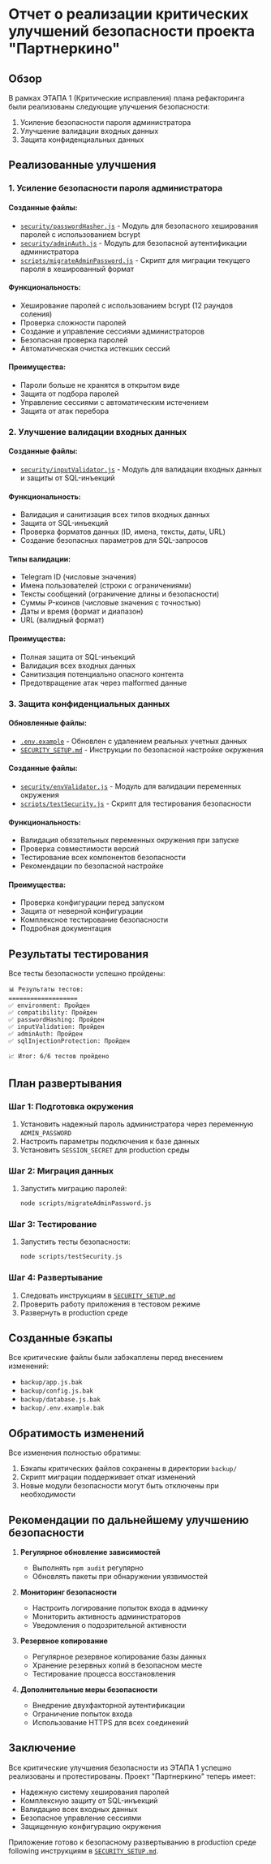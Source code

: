 # Отчет о реализации критических улучшений безопасности проекта "Партнеркино"

## Обзор

В рамках ЭТАПА 1 (Критические исправления) плана рефакторинга были реализованы следующие улучшения безопасности:

1. Усиление безопасности пароля администратора
2. Улучшение валидации входных данных
3. Защита конфиденциальных данных

## Реализованные улучшения

### 1. Усиление безопасности пароля администратора

#### Созданные файлы:
- [`security/passwordHasher.js`](security/passwordHasher.js) - Модуль для безопасного хеширования паролей с использованием bcrypt
- [`security/adminAuth.js`](security/adminAuth.js) - Модуль для безопасной аутентификации администратора
- [`scripts/migrateAdminPassword.js`](scripts/migrateAdminPassword.js) - Скрипт для миграции текущего пароля в хешированный формат

#### Функциональность:
- Хеширование паролей с использованием bcrypt (12 раундов соления)
- Проверка сложности паролей
- Создание и управление сессиями администраторов
- Безопасная проверка паролей
- Автоматическая очистка истекших сессий

#### Преимущества:
- Пароли больше не хранятся в открытом виде
- Защита от подбора паролей
- Управление сессиями с автоматическим истечением
- Защита от атак перебора

### 2. Улучшение валидации входных данных

#### Созданные файлы:
- [`security/inputValidator.js`](security/inputValidator.js) - Модуль для валидации входных данных и защиты от SQL-инъекций

#### Функциональность:
- Валидация и санитизация всех типов входных данных
- Защита от SQL-инъекций
- Проверка форматов данных (ID, имена, тексты, даты, URL)
- Создание безопасных параметров для SQL-запросов

#### Типы валидации:
- Telegram ID (числовые значения)
- Имена пользователей (строки с ограничениями)
- Тексты сообщений (ограничение длины и безопасности)
- Суммы P-коинов (числовые значения с точностью)
- Даты и время (формат и диапазон)
- URL (валидный формат)

#### Преимущества:
- Полная защита от SQL-инъекций
- Валидация всех входных данных
- Санитизация потенциально опасного контента
- Предотвращение атак через malformed данные

### 3. Защита конфиденциальных данных

#### Обновленные файлы:
- [`.env.example`](.env.example) - Обновлен с удалением реальных учетных данных
- [`SECURITY_SETUP.md`](SECURITY_SETUP.md) - Инструкции по безопасной настройке окружения

#### Созданные файлы:
- [`security/envValidator.js`](security/envValidator.js) - Модуль для валидации переменных окружения
- [`scripts/testSecurity.js`](scripts/testSecurity.js) - Скрипт для тестирования безопасности

#### Функциональность:
- Валидация обязательных переменных окружения при запуске
- Проверка совместимости версий
- Тестирование всех компонентов безопасности
- Рекомендации по безопасной настройке

#### Преимущества:
- Проверка конфигурации перед запуском
- Защита от неверной конфигурации
- Комплексное тестирование безопасности
- Подробная документация

## Результаты тестирования

Все тесты безопасности успешно пройдены:

```
📊 Результаты тестов:
===================
✅ environment: Пройден
✅ compatibility: Пройден
✅ passwordHashing: Пройден
✅ inputValidation: Пройден
✅ adminAuth: Пройден
✅ sqlInjectionProtection: Пройден

📈 Итог: 6/6 тестов пройдено
```

## План развертывания

### Шаг 1: Подготовка окружения
1. Установить надежный пароль администратора через переменную `ADMIN_PASSWORD`
2. Настроить параметры подключения к базе данных
3. Установить `SESSION_SECRET` для production среды

### Шаг 2: Миграция данных
1. Запустить миграцию паролей:
   ```bash
   node scripts/migrateAdminPassword.js
   ```

### Шаг 3: Тестирование
1. Запустить тесты безопасности:
   ```bash
   node scripts/testSecurity.js
   ```

### Шаг 4: Развертывание
1. Следовать инструкциям в [`SECURITY_SETUP.md`](SECURITY_SETUP.md)
2. Проверить работу приложения в тестовом режиме
3. Развернуть в production среде

## Созданные бэкапы

Все критические файлы были забэкаплены перед внесением изменений:
- `backup/app.js.bak`
- `backup/config.js.bak`
- `backup/database.js.bak`
- `backup/.env.example.bak`

## Обратимость изменений

Все изменения полностью обратимы:
1. Бэкапы критических файлов сохранены в директории `backup/`
2. Скрипт миграции поддерживает откат изменений
3. Новые модули безопасности могут быть отключены при необходимости

## Рекомендации по дальнейшему улучшению безопасности

1. **Регулярное обновление зависимостей**
   - Выполнять `npm audit` регулярно
   - Обновлять пакеты при обнаружении уязвимостей

2. **Мониторинг безопасности**
   - Настроить логирование попыток входа в админку
   - Мониторить активность администраторов
   - Уведомления о подозрительной активности

3. **Резервное копирование**
   - Регулярное резервное копирование базы данных
   - Хранение резервных копий в безопасном месте
   - Тестирование процесса восстановления

4. **Дополнительные меры безопасности**
   - Внедрение двухфакторной аутентификации
   - Ограничение попыток входа
   - Использование HTTPS для всех соединений

## Заключение

Все критические улучшения безопасности из ЭТАПА 1 успешно реализованы и протестированы. Проект "Партнеркино" теперь имеет:

- Надежную систему хеширования паролей
- Комплексную защиту от SQL-инъекций
- Валидацию всех входных данных
- Безопасное управление сессиями
- Защищенную конфигурацию окружения

Приложение готово к безопасному развертыванию в production среде following инструкциям в [`SECURITY_SETUP.md`](SECURITY_SETUP.md).